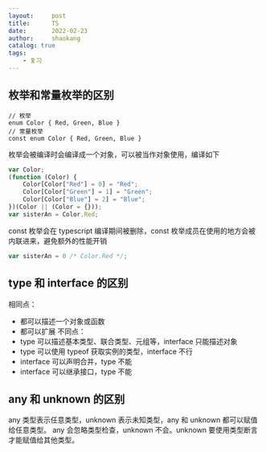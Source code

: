 ```yaml
---
layout:     post
title:      TS
date:       2022-02-23
author:     shaokang
catalog: true
tags:
    - 复习
---
```


## 枚举和常量枚举的区别

```
// 枚举
enum Color { Red, Green, Blue }
// 常量枚举
const enum Color { Red, Green, Blue }
```

枚举会被编译时会编译成一个对象，可以被当作对象使用，编译如下

```js
var Color;
(function (Color) {
    Color[Color["Red"] = 0] = "Red";
    Color[Color["Green"] = 1] = "Green";
    Color[Color["Blue"] = 2] = "Blue";
})(Color || (Color = {}));
var sisterAn = Color.Red;
```

const 枚举会在 typescript 编译期间被删除，const 枚举成员在使用的地方会被内联进来，避免额外的性能开销

```js
var sisterAn = 0 /* Color.Red */;
```

## type 和 interface 的区别
相同点：
* 都可以描述一个对象或函数
* 都可以扩展
不同点：
* type 可以描述基本类型、联合类型、元组等，interface 只能描述对象
* type 可以使用 typeof 获取实例的类型，interface 不行
* interface 可以声明合并，type 不能
* interface 可以继承接口，type 不能

## any 和 unknown 的区别
any 类型表示任意类型，unknown 表示未知类型，any 和 unknown 都可以赋值给任意类型。
any 会忽略类型检查，unknown 不会。unknown 要使用类型断言才能赋值给其他类型。